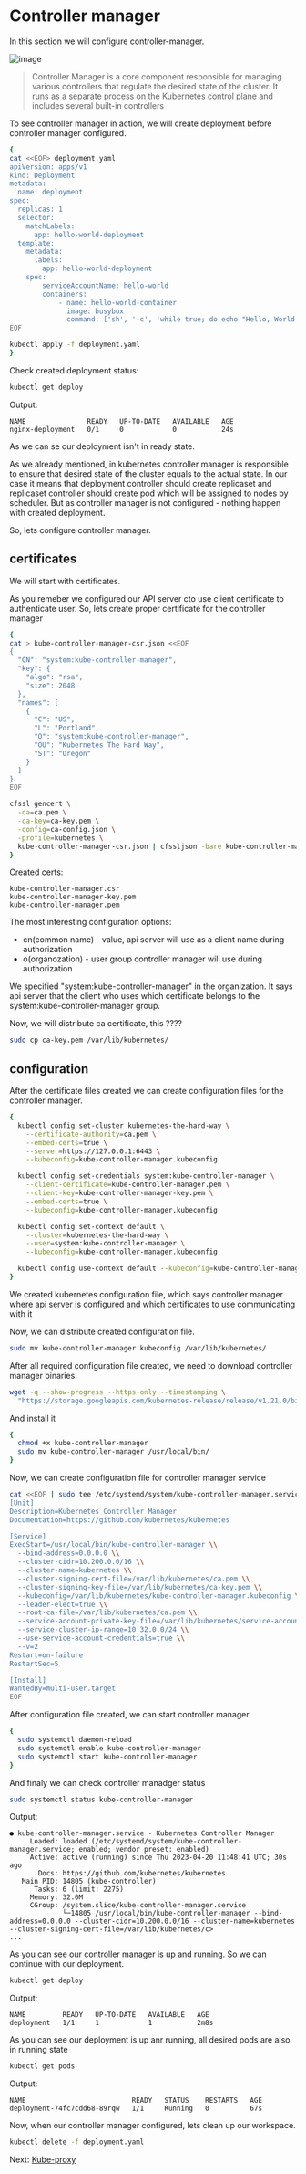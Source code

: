 # Controller manager

In this section we will configure controller-manager.

![image](./img/08_cluster_architecture_controller_manager.png "Kubelet")

>Controller Manager is a core component responsible for managing various controllers that regulate the desired state of the cluster. It runs as a separate process on the Kubernetes control plane and includes several built-in controllers

To see controller manager in action, we will create deployment before controller manager configured.
```bash
{
cat <<EOF> deployment.yaml
apiVersion: apps/v1
kind: Deployment
metadata:
  name: deployment
spec:
  replicas: 1
  selector:
    matchLabels:
      app: hello-world-deployment
  template:
    metadata:
      labels:
        app: hello-world-deployment
    spec:
        serviceAccountName: hello-world
        containers:
            - name: hello-world-container
              image: busybox
              command: ['sh', '-c', 'while true; do echo "Hello, World from deployment!"; sleep 1; done']
EOF

kubectl apply -f deployment.yaml
}
```

Check created deployment status:
```bash
kubectl get deploy
```

Output:
```
NAME               READY   UP-TO-DATE   AVAILABLE   AGE
nginx-deployment   0/1     0            0           24s
```

As we can se our deployment isn't in ready state.

As we already mentioned, in kubernetes controller manager is responsible to ensure that desired state of the cluster equals to the actual state. In our case it means that deployment controller should create replicaset and replicaset controller should create pod which will be assigned to nodes by scheduler. But as controller manager is not configured - nothing happen with created deployment.

So, lets configure controller manager.

## certificates
We will start with certificates.

As you remeber we configured our API server cto use client certificate to authenticate user.
So, lets create proper certificate for the controller manager
```bash
{
cat > kube-controller-manager-csr.json <<EOF
{
  "CN": "system:kube-controller-manager",
  "key": {
    "algo": "rsa",
    "size": 2048
  },
  "names": [
    {
      "C": "US",
      "L": "Portland",
      "O": "system:kube-controller-manager",
      "OU": "Kubernetes The Hard Way",
      "ST": "Oregon"
    }
  ]
}
EOF

cfssl gencert \
  -ca=ca.pem \
  -ca-key=ca-key.pem \
  -config=ca-config.json \
  -profile=kubernetes \
  kube-controller-manager-csr.json | cfssljson -bare kube-controller-manager
}
```

Created certs:
```
kube-controller-manager.csr
kube-controller-manager-key.pem
kube-controller-manager.pem
```

The most interesting configuration options:
- cn(common name) - value, api server will use as a client name during authorization
- o(organozation) - user group controller manager will use during authorization

We specified "system:kube-controller-manager" in the organization. It says api server that the client who uses which certificate belongs to the system:kube-controller-manager group.

Now, we will distribute ca certificate, this ????
```bash
sudo cp ca-key.pem /var/lib/kubernetes/
```

## configuration

After the certificate files created we can create configuration files for the controller manager.

```bash
{
  kubectl config set-cluster kubernetes-the-hard-way \
    --certificate-authority=ca.pem \
    --embed-certs=true \
    --server=https://127.0.0.1:6443 \
    --kubeconfig=kube-controller-manager.kubeconfig

  kubectl config set-credentials system:kube-controller-manager \
    --client-certificate=kube-controller-manager.pem \
    --client-key=kube-controller-manager-key.pem \
    --embed-certs=true \
    --kubeconfig=kube-controller-manager.kubeconfig

  kubectl config set-context default \
    --cluster=kubernetes-the-hard-way \
    --user=system:kube-controller-manager \
    --kubeconfig=kube-controller-manager.kubeconfig

  kubectl config use-context default --kubeconfig=kube-controller-manager.kubeconfig
}
```

We created kubernetes configuration file, which says controller manager where api server is configured and which certificates to use communicating with it

Now, we can distribute created configuration file.
```bash
sudo mv kube-controller-manager.kubeconfig /var/lib/kubernetes/
```

After all required configuration file created, we need to download controller manager binaries.
```bash
wget -q --show-progress --https-only --timestamping \
  "https://storage.googleapis.com/kubernetes-release/release/v1.21.0/bin/linux/amd64/kube-controller-manager"
```

And install it
```bash
{
  chmod +x kube-controller-manager
  sudo mv kube-controller-manager /usr/local/bin/
}
```

Now, we can create configuration file for controller manager service
```bash
cat <<EOF | sudo tee /etc/systemd/system/kube-controller-manager.service
[Unit]
Description=Kubernetes Controller Manager
Documentation=https://github.com/kubernetes/kubernetes

[Service]
ExecStart=/usr/local/bin/kube-controller-manager \\
  --bind-address=0.0.0.0 \\
  --cluster-cidr=10.200.0.0/16 \\
  --cluster-name=kubernetes \\
  --cluster-signing-cert-file=/var/lib/kubernetes/ca.pem \\
  --cluster-signing-key-file=/var/lib/kubernetes/ca-key.pem \\
  --kubeconfig=/var/lib/kubernetes/kube-controller-manager.kubeconfig \\
  --leader-elect=true \\
  --root-ca-file=/var/lib/kubernetes/ca.pem \\
  --service-account-private-key-file=/var/lib/kubernetes/service-account-key.pem \\
  --service-cluster-ip-range=10.32.0.0/24 \\
  --use-service-account-credentials=true \\
  --v=2
Restart=on-failure
RestartSec=5

[Install]
WantedBy=multi-user.target
EOF
```

After configuration file created, we can start controller manager
```bash
{
  sudo systemctl daemon-reload
  sudo systemctl enable kube-controller-manager
  sudo systemctl start kube-controller-manager
}
```

And finaly we can check controller manadger status
```bash
sudo systemctl status kube-controller-manager
```

Output:
```
● kube-controller-manager.service - Kubernetes Controller Manager
     Loaded: loaded (/etc/systemd/system/kube-controller-manager.service; enabled; vendor preset: enabled)
     Active: active (running) since Thu 2023-04-20 11:48:41 UTC; 30s ago
       Docs: https://github.com/kubernetes/kubernetes
   Main PID: 14805 (kube-controller)
      Tasks: 6 (limit: 2275)
     Memory: 32.0M
     CGroup: /system.slice/kube-controller-manager.service
             └─14805 /usr/local/bin/kube-controller-manager --bind-address=0.0.0.0 --cluster-cidr=10.200.0.0/16 --cluster-name=kubernetes --cluster-signing-cert-file=/var/lib/kubernetes/c>
...
```

As you can see our controller manager is up and running. So we can continue with our deployment.
```bash
kubectl get deploy
```

Output:
```
NAME         READY   UP-TO-DATE   AVAILABLE   AGE
deployment   1/1     1            1           2m8s
```

As you can see our deployment is up anr running, all desired pods are also in running state
```bash
kubectl get pods
```

Output:
```
NAME                          READY   STATUS    RESTARTS   AGE
deployment-74fc7cdd68-89rqw   1/1     Running   0          67s
```

Now, when our controller manager configured, lets clean up our workspace.
```bash
kubectl delete -f deployment.yaml
```

Next: [Kube-proxy](./09-kubeproxy.md)